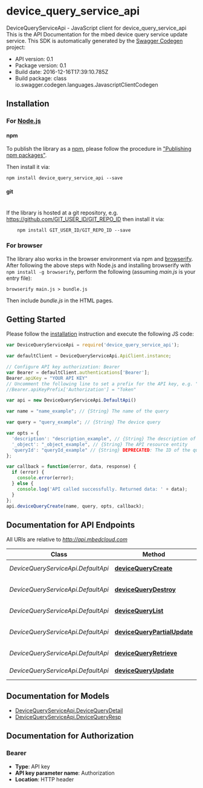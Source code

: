 # device_query_service_api

DeviceQueryServiceApi - JavaScript client for device_query_service_api
This is the API Documentation for the mbed device query service update service.
This SDK is automatically generated by the [Swagger Codegen](https://github.com/swagger-api/swagger-codegen) project:

- API version: 0.1
- Package version: 0.1
- Build date: 2016-12-16T17:39:10.785Z
- Build package: class io.swagger.codegen.languages.JavascriptClientCodegen

## Installation

### For [Node.js](https://nodejs.org/)

#### npm

To publish the library as a [npm](https://www.npmjs.com/),
please follow the procedure in ["Publishing npm packages"](https://docs.npmjs.com/getting-started/publishing-npm-packages).

Then install it via:

```shell
npm install device_query_service_api --save
```

#### git
#
If the library is hosted at a git repository, e.g.
https://github.com/GIT_USER_ID/GIT_REPO_ID
then install it via:

```shell
    npm install GIT_USER_ID/GIT_REPO_ID --save
```

### For browser

The library also works in the browser environment via npm and [browserify](http://browserify.org/). After following
the above steps with Node.js and installing browserify with `npm install -g browserify`,
perform the following (assuming *main.js* is your entry file):

```shell
browserify main.js > bundle.js
```

Then include *bundle.js* in the HTML pages.

## Getting Started

Please follow the [installation](#installation) instruction and execute the following JS code:

```javascript
var DeviceQueryServiceApi = require('device_query_service_api');

var defaultClient = DeviceQueryServiceApi.ApiClient.instance;

// Configure API key authorization: Bearer
var Bearer = defaultClient.authentications['Bearer'];
Bearer.apiKey = "YOUR API KEY"
// Uncomment the following line to set a prefix for the API key, e.g. "Token" (defaults to null)
//Bearer.apiKeyPrefix['Authorization'] = "Token"

var api = new DeviceQueryServiceApi.DefaultApi()

var name = "name_example"; // {String} The name of the query

var query = "query_example"; // {String} The device query

var opts = { 
  'description': "description_example", // {String} The description of the object
  '_object': "_object_example", // {String} The API resource entity
  'queryId': "queryId_example" // {String} DEPRECATED: The ID of the query
};

var callback = function(error, data, response) {
  if (error) {
    console.error(error);
  } else {
    console.log('API called successfully. Returned data: ' + data);
  }
};
api.deviceQueryCreate(name, query, opts, callback);

```

## Documentation for API Endpoints

All URIs are relative to *http://api.mbedcloud.com*

Class | Method | HTTP request | Description
------------ | ------------- | ------------- | -------------
*DeviceQueryServiceApi.DefaultApi* | [**deviceQueryCreate**](docs/DefaultApi.md#deviceQueryCreate) | **POST** /v3/device-queries/ | 
*DeviceQueryServiceApi.DefaultApi* | [**deviceQueryDestroy**](docs/DefaultApi.md#deviceQueryDestroy) | **DELETE** /v3/device-queries/{query_id}/ | 
*DeviceQueryServiceApi.DefaultApi* | [**deviceQueryList**](docs/DefaultApi.md#deviceQueryList) | **GET** /v3/device-queries/ | 
*DeviceQueryServiceApi.DefaultApi* | [**deviceQueryPartialUpdate**](docs/DefaultApi.md#deviceQueryPartialUpdate) | **PATCH** /v3/device-queries/{query_id}/ | 
*DeviceQueryServiceApi.DefaultApi* | [**deviceQueryRetrieve**](docs/DefaultApi.md#deviceQueryRetrieve) | **GET** /v3/device-queries/{query_id}/ | 
*DeviceQueryServiceApi.DefaultApi* | [**deviceQueryUpdate**](docs/DefaultApi.md#deviceQueryUpdate) | **PUT** /v3/device-queries/{query_id}/ | 


## Documentation for Models

 - [DeviceQueryServiceApi.DeviceQueryDetail](docs/DeviceQueryDetail.md)
 - [DeviceQueryServiceApi.DeviceQueryResp](docs/DeviceQueryResp.md)


## Documentation for Authorization


### Bearer

- **Type**: API key
- **API key parameter name**: Authorization
- **Location**: HTTP header

